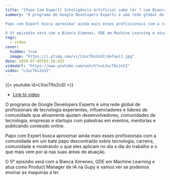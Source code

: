 ```yaml
---
title: "[Papo Com Expert] Inteligência Artificial sabe ler ? com Bianca Ximenes"
summary: "O programa de Google Developers Experts é uma rede global de profissionais de tecnologia experientes, influenciadores e lideres de comunidade que ativamente ajudam desenvolvedores, comunidades de tecnologia, empresas e startups com palestras em eventos, mentorias e publicando conteúdo online. 

Papo com Expert busca aproximar ainda mais esses profissionais com a comunidade em um bate papo descontraído sobre tecnologia, carreira, comunidade e mostrando o que eles aplicam no dia a dia do trabalho e o que mais vem por ai nas suas áreas de atuação.

O 5º episódio será com a Bianca Ximenes, GDE em Machine Learning e atua como Product Manager de IA na Gupy e vamos ver se podemos ensinar as maquinas a ler."
tags:
  - video
cover:
  hidden: true
  image: "https://i.ytimg.com/vi/LVucT6s2oSI/default.jpg"
date: 2020-07-05T03:30:43Z
videoUrl: "https://www.youtube.com/watch?v=LVucT6s2oSI"
video: "LVucT6s2oSI"
---
```


<!-- truncate -->

{{< youtube id=LVucT6s2oSI >}}

- [Link to video](https://www.youtube.com/watch?v=LVucT6s2oSI)

O programa de Google Developers Experts é uma rede global de profissionais de tecnologia experientes, influenciadores e lideres de comunidade que ativamente ajudam desenvolvedores, comunidades de tecnologia, empresas e startups com palestras em eventos, mentorias e publicando conteúdo online. 

Papo com Expert busca aproximar ainda mais esses profissionais com a comunidade em um bate papo descontraído sobre tecnologia, carreira, comunidade e mostrando o que eles aplicam no dia a dia do trabalho e o que mais vem por ai nas suas áreas de atuação.

O 5º episódio será com a Bianca Ximenes, GDE em Machine Learning e atua como Product Manager de IA na Gupy e vamos ver se podemos ensinar as maquinas a ler.
